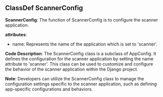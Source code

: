 ## ClassDef ScannerConfig
**ScannerConfig**: The function of ScannerConfig is to configure the scanner application.

**attributes**: 
- name: Represents the name of the application which is set to 'scanner'.

**Code Description**: 
The ScannerConfig class is a subclass of AppConfig. It defines the configuration for the scanner application by setting the name attribute to 'scanner'. This class can be used to customize and configure the behavior of the scanner application within the Django project.

**Note**: 
Developers can utilize the ScannerConfig class to manage the configuration settings specific to the scanner application, such as defining app-specific configurations and behaviors.

